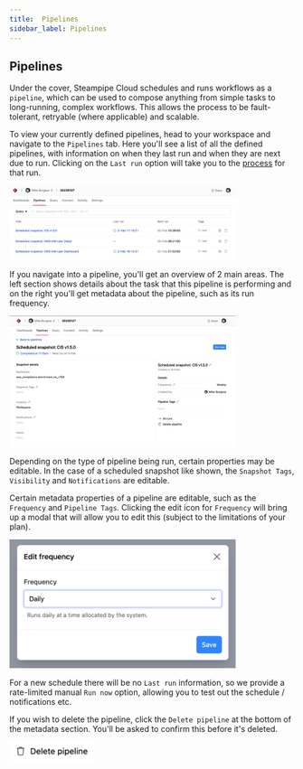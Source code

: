 ```yaml
---
title:  Pipelines
sidebar_label: Pipelines
---
```


## Pipelines

Under the cover, Steampipe Cloud schedules and runs workflows as a `pipeline`, which can be used to compose anything from simple
tasks to long-running, complex workflows. This allows the process to be fault-tolerant, retryable (where applicable) and scalable.

To view your currently defined pipelines, head to your workspace and navigate to the `Pipelines` tab. Here you'll see a list of
all the defined pipelines, with information on when they last run and when they are next due to run. Clicking on the `Last run`
option will take you to the [process](#processes) for that run.  

<img src="/images/docs/cloud/cloud-pipelines.png" width="400pt"/>
<br />

If you navigate into a pipeline, you'll get an overview of 2 main areas. The left section shows details about the task that
this pipeline is performing and on the right you'll get metadata about the pipeline, such as its run frequency.

<img src="/images/docs/cloud/cloud-pipeline-detail.png" width="400pt"/>
<br />

Depending on the type of pipeline being run, certain properties may be editable. In the case of a scheduled snapshot like shown,
the `Snapshot Tags`, `Visibility` and `Notifications` are editable.

Certain metadata properties of a pipeline are editable, such as the `Frequency` and `Pipeline Tags`. Clicking the edit icon for `Frequency` 
will bring up a modal that will allow you to edit this (subject to the limitations of your plan).

<img src="/images/docs/cloud/cloud-pipeline-detail-frequency.png" width="400pt"/>
<br />

For a new schedule there will be no `Last run` information, so we provide a rate-limited manual `Run now` option, allowing
you to test out the schedule / notifications etc.

If you wish to delete the pipeline, click the `Delete pipeline` at the bottom of the metadata section. You'll be asked to confirm 
this before it's deleted.

<img src="/images/docs/cloud/cloud-pipeline-detail-delete.png" width="150pt"/>
<br />
